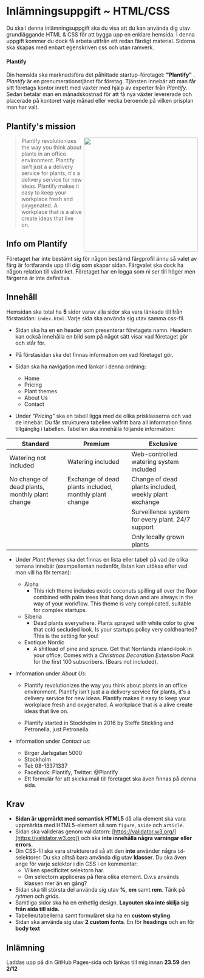 # Inlämningsuppgift ~ HTML/CSS

Du ska i denna inlämningsuppgift ska du visa att du kan använda dig utav grundläggande HTML & CSS för att bygga upp en enklare hemsida. I denna uppgift kommer du dock få arbeta utifrån ett redan färdigt material. Sidorna ska skapas med enbart egenskriven css och utan ramverk. 

#### Plantify

Din hemsida ska marknadsföra det påhittade startup-företaget: **"Plantify"** . _Plantify_ är en prenumerationstjänst för företag. Tjänsten innebär att man får sitt företags kontor inrett med växter med hjälp av experter från _Plantify_. Sedan betalar man en månadskostnad för att få nya växter levererade och placerade på kontoret varje månad eller vecka beroende på vilken prisplan man har valt.

## Plantify's mission

<img align="right" src="http://i.imgur.com/nwaAmQ9.png" height='300'>

>Plantify revolutionizes the way you think about plants in an office environment. Plantify isn't just a a delivery service for plants, it's a delivery service for new ideas. Plantify makes it easy to keep your workplace fresh and oxygenated. A workplace that is a alive create ideas that live on.

## Info om Plantify

Företaget har inte bestämt sig för någon bestämd färgprofil ännu så valet av färg är fortfarande upp till dig som skapar sidan. Färgvalet ska dock ha någon relation till växtriket. Företaget har en logga som ni ser till höger men färgerna är inte definitiva.

## Innehåll

Hemsidan ska total ha __5__ sidor varav alla sidor ska vara länkade till från förstasidan: `index.html`. Varje sida ska använda sig utav samma css-fil. 

* Sidan ska ha en en header som presenterar företagets namn. Headern kan också innehålla en bild som på något sätt visar vad företaget gör och står för.
* På förstasidan ska det finnas information om vad företaget gör.
* Sidan ska ha navigation med länkar i denna ordning:
    - Home
    - Pricing
    - Plant themes
    - About Us
    - Contact

* Under _"Pricing"_ ska en tabell ligga med de olika prisklasserna och vad de innebär. Du får strukturera tabellen valfritt bara all information finns tillgänglig i tabellen. Tabellen ska innehålla följande information:

| Standard  | Premium | Exclusive |
|---|---|---|
| Watering not included | Watering included | Web-controlled watering system included |
| No change of dead plants, monthly plant change| Exchange of dead plants included, monthly plant change | Change of dead plants included, weekly plant exchange |
| | | Surveillence system for every plant. 24/7 support |
| | | Only locally grown plants |


* Under _*Plant themes*_ ska det finnas en lista eller tabell på vad de olika temana innebär (exempelteman nedanför, listan kan utökas efter vad man vill ha för teman):
    - Aloha
        + This rich theme includes exotic coconuts spilling all over the floor combined with palm trees that hang down and are always in the way of your workflow. This theme is very complicated, suitable for complex startups.
    - Siberia
        + Dead plants everywhere. Plants sprayed with white color to give that cold secluded look. Is your startups policy very coldhearted? This is the setting for you!
    - Exotique Nordic 
        + A shitload of pine and spruce. Get that Norrlands inland-look in your office. Comes with a _Christmas Decoration Extension Pack_ for the first 100 subscribers. (Bears not included).
* Information under _About Us_:
    - Plantify revolutionizes the way you think about plants in an office environment. Plantify isn't just a a delivery service for plants, it's a delivery service for new ideas. Plantify makes it easy to keep your workplace fresh and oxygenated. A workplace that is a alive create ideas that live on. 

    - Plantify started in Stockholm in 2016 by Steffe Stickling and Petronella, just Petronella. 

* Information under _Contact us_:

    * Birger Jarlsgatan 5000
    * Stockholm
    * Tel: 08-13371337
    * Facebook: Plantify, Twitter: @Plantify
    * Ett formulär för att skicka mail till företaget ska även finnas på denna sida.

## Krav

* **Sidan är uppmärkt med semantisk HTML5** då alla element ska vara uppmärkta med HTML5-element så som `figure`, `aside` och `article`. 
* Sidan ska valideras genom validatorn: [https://validator.w3.org/](https://validator.w3.org/) och ska **inte innehålla några varningar eller errors**.
* Din CSS-fil ska vara strukturerad så att den **inte** använder några `id`-selektorer. Du ska alltså bara använda dig utav **klasser**. Du ska även ange för varje selektor i din CSS i en kommentar:
    - Vilken specificitet selektorn har.
    - Om selectorn appliceras på flera olika element. D.v.s används klassen mer än en gång?
* Sidan ska till största del använda sig utav **%**, **em** samt **rem**. Tänk på *rytmen* och *grids*.
* Samtliga sidor ska ha en enhetlig design. **Layouten ska inte skilja sig från sida till sida.**
* Tabellen/tabellerna samt formuläret ska ha en **custom styling**.
* Sidan ska använda sig utav **2 custom fonts**. En för **headings** och en för **body text**

## Inlämning

Laddas upp på din GitHub Pages-sida och länkas till mig innan **23.59** den **2/12**


